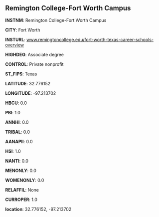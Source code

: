 
Remington College-Fort Worth Campus
---
**INSTNM**: Remington College-Fort Worth Campus

**CITY**: Fort Worth

**INSTURL**: www.remingtoncollege.edu/fort-worth-texas-career-schools-overview

**HIGHDEG**: Associate degree

**CONTROL**: Private nonprofit

**ST_FIPS**: Texas

**LATITUDE**: 32.776152

**LONGITUDE**: -97.213702

**HBCU**: 0.0

**PBI**: 1.0

**ANNHI**: 0.0

**TRIBAL**: 0.0

**AANAPII**: 0.0

**HSI**: 1.0

**NANTI**: 0.0

**MENONLY**: 0.0

**WOMENONLY**: 0.0

**RELAFFIL**: None

**CURROPER**: 1.0

**location**: 32.776152, -97.213702